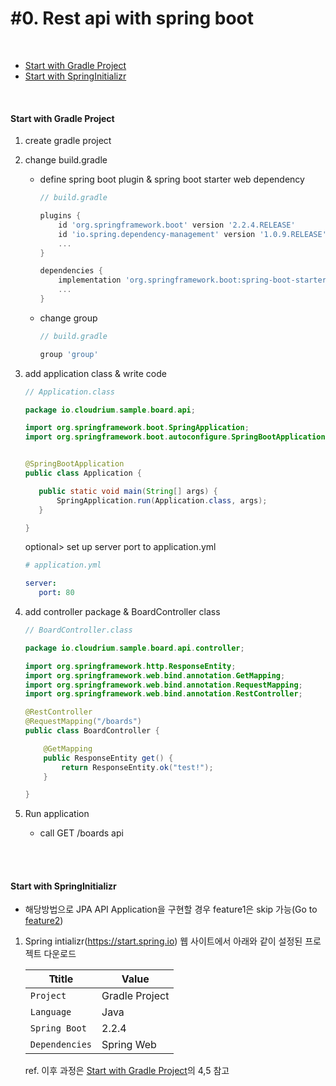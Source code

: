 # #0. Rest api with spring boot
<br/>

* [Start with Gradle Project](#start-with-gradle-project)
* [Start with SpringInitializr](#start-with-springInitializr)
  
<br/>

#### Start with Gradle Project
1) create gradle project  

2) change build.gradle  
    - define spring boot plugin & spring boot starter web dependency
        ```gradle
      // build.gradle
      
        plugins {
            id 'org.springframework.boot' version '2.2.4.RELEASE'
            id 'io.spring.dependency-management' version '1.0.9.RELEASE'
            ...
        }
        
        dependencies {
            implementation 'org.springframework.boot:spring-boot-starter-web'
            ...        
        }
        ```  
        
    - change group
        ```gradle
      // build.gradle
      
        group 'group'
        ```    
    
3) add application class & write code        
    ```java
   // Application.class
   
   package io.cloudrium.sample.board.api;
   
   import org.springframework.boot.SpringApplication;
   import org.springframework.boot.autoconfigure.SpringBootApplication;
   
   
   @SpringBootApplication
   public class Application {
   
       public static void main(String[] args) {
           SpringApplication.run(Application.class, args);
       }
   
   }
    ```
   
    optional> set up server port to application.yml
    ```yaml
   # application.yml
   
   server:
       port: 80
    ```  
   
4) add controller package & BoardController class
    ```java
   // BoardController.class
   
    package io.cloudrium.sample.board.api.controller;
    
    import org.springframework.http.ResponseEntity;
    import org.springframework.web.bind.annotation.GetMapping;
    import org.springframework.web.bind.annotation.RequestMapping;
    import org.springframework.web.bind.annotation.RestController;
    
    @RestController
    @RequestMapping("/boards")
    public class BoardController {
    
        @GetMapping
        public ResponseEntity get() {
            return ResponseEntity.ok("test!");
        }
    
    }
    ```          
        
5) Run application
    - call GET /boards api 

<br/>
<br/>

#### Start with SpringInitializr  

* 해당방법으로 JPA API Application을 구현할 경우 feature1은 skip 가능(Go to [feature2](https://github.com/mindcloud92/sample-board-api/tree/feature/step2.implement_CRUD))

1) Spring intializr(https://start.spring.io) 웹 사이트에서 아래와 같이 설정된 프로젝트 다운로드
    
    | Ttitle  | Value |
    |------|---|
    | `Project`  | Gradle Project |
    | `Language` | Java | 
    | `Spring Boot` | 2.2.4 | 
    | `Dependencies` | Spring Web | 

    ref. 이후 과정은 [Start with Gradle Project](#start-with-gradle-project)의 4,5 참고
